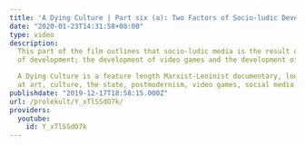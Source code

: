 ```yaml
---
title: 'A Dying Culture | Part six (a): Two Factors of Socio-ludic Development'
date: "2020-01-23T14:31:58+08:00"
type: video
description:
  This part of the film outlines that socio-ludic media is the result of two strands
  of development; the development of video games and the development of the internet.

  A Dying Culture is a feature length Marxist-Leninist documentary, looking
  at art, culture, the state, postmodernism, video games, social media, war and crisis.
publishdate: "2019-12-17T18:58:15.000Z"
url: /prolekult/Y_xTlSSdO7k/
providers:
  youtube:
    id: Y_xTlSSdO7k
---
```

